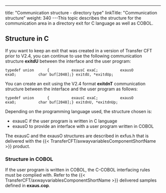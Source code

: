 ---
title: "Communication structure - directory type"
linkTitle: "Communication structure"
weight: 340
---This topic describes the structure for the communication area in a directory
exit for C language as well as COBOL.

<span id="Structure_in_C_Language"></span>

## Structure in C

If you want to keep an exit that was created in a version of Transfer
CFT prior to V2.4, you can continue to use the following communication
structure ****exitdU****
between the interface and the user program:

`typedef union      {          exausC exaC;          exausO exaO;          char buf[2048];} exitdU, *exitdUp;`

You can create an exit using the V2.4 format ****exitdnT****
communication structure between the interface and the user program as
follows:

`typedef union      {          exausC exaC;          exausO exaO;          char buf[2048];} exitdnU, *exitdnUp;`

Depending on the programming language used, the structure chosen is:

- exausC if the
    user program is written in C language
- exausO to provide
    an interface with a user program written in COBOL

The exausC and the exausO structures are described in exfus.h that is
delivered with the {{< TransferCFT/axwayvariablesComponentShortName  >}} product.

<span id="Structure_in_COBOL"></span>

### Structure in COBOL

If the user program is written in COBOL, the C-COBOL interfacing rules
must be complied with. Refer to the {{< TransferCFT/axwayvariablesComponentShortName  >}} delivered samples defined
in ****exaus.cop****.
